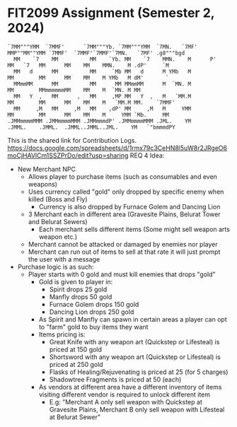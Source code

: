 # FIT2099 Assignment (Semester 2, 2024)

```
`7MM"""YMM  `7MMF'      `7MM"""Yb. `7MM"""YMM  `7MN.   `7MF'    MMP""MM""YMM `7MMF'  `7MMF'`7MMF'`7MN.   `7MF' .g8"""bgd  
  MM    `7    MM          MM    `Yb. MM    `7    MMN.    M      P'   MM   `7   MM      MM    MM    MMN.    M .dP'     `M  
  MM   d      MM          MM     `Mb MM   d      M YMb   M           MM        MM      MM    MM    M YMb   M dM'       `  
  MMmmMM      MM          MM      MM MMmmMM      M  `MN. M           MM        MMmmmmmmMM    MM    M  `MN. M MM           
  MM   Y  ,   MM      ,   MM     ,MP MM   Y  ,   M   `MM.M           MM        MM      MM    MM    M   `MM.M MM.    `7MMF'
  MM     ,M   MM     ,M   MM    ,dP' MM     ,M   M     YMM           MM        MM      MM    MM    M     YMM `Mb.     MM  
.JMMmmmmMMM .JMMmmmmMMM .JMMmmmdP' .JMMmmmmMMM .JML.    YM         .JMML.    .JMML.  .JMML..JMML..JML.    YM   `"bmmmdPY  
```

This is the shared link for Contribution Logs.
https://docs.google.com/spreadsheets/d/1rmx79c3CeHN8l5uW8r2JRgeO6moCjHAVlCm1SSZPrDo/edit?usp=sharing
REQ 4 Idea:
- New Merchant NPC
    - Allows player to purchase items (such as consumables and even weapons)
    - Uses currency called "gold" only dropped by specific enemy when killed (Boss and Fly)
        - Currency is also dropped by Furnace Golem and Dancing Lion
    - 3 Merchant each in different area (Gravesite Plains, Belurat Tower and Belurat Sewers)
        - Each merchant sells different items (Some might sell weapon arts weapon etc.)
    - Merchant cannot be attacked or damaged by enemies nor player
    - Merchant can run out of items to sell at that rate it will just prompt the user with a message
- Purchase logic is as such:
    - Player starts with 0 gold and must kill enemies that drops "gold"
        - Gold is given to player in:
            - Spirit drops 25 gold
            - Manfly drops 50 gold
            - Furnace Golem drops 150 gold
            - Dancing Lion drops 250 gold
        - As Spirit and Manfly can spawn in certain areas a player can opt to "farm" gold to buy items they want
        - Items pricing is:
            - Great Knife with any weapon art (Quickstep or Lifesteal) is priced at 150 gold
            - Shortsword with any weapon art (Quickstep or Lifesteal) is priced at 250 gold
            - Flasks of Healing/Rejuvenating is priced at 25 (for 5 charges)
            - Shadowtree Fragments is priced at 50 (each)
        - As vendors at different area have a different inventory of items visiting different vendor is required to unlock different item
            - E.g: "Merchant A only sell weapon with Quickstep at Gravesite Plains, Merchant B only sell weapon with Lifesteal at Belurat Sewer"
   
    